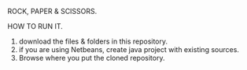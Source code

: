 ROCK, PAPER & SCISSORS.

HOW TO RUN IT.
1. download the files & folders in this repository.
2. if you are using Netbeans, create java project with existing sources.
3. Browse where you put the cloned repository.

